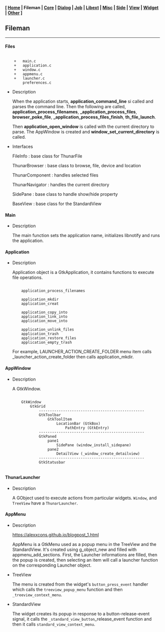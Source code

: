 <link href="../style.css" rel="stylesheet"></link>

**[ [Home](../index.html) | Fileman | [Core](01-core.html) | [Dialog](02-dialog.html) | [Job](03-job.html) | [Libext](04-libext.html) | [Misc](05-misc.html) | [Side](06-side.html) | [View](07-view.html) | [Widget](08-widget.html) | [Other](99-other.html) ]**

## Fileman

---

#### Files

```

    +   main.c
    +   application.c
    +   window.c
    +   appmenu.c
    +   launcher.c
        preferences.c

```

* Description
    
    When the application starts, **application_command_line** si called and
    parses the command line. Then the following are called,
    **application_process_filenames**, **_application_process_files**,
    **browser_poke_file**, **_application_process_files_finish**,
    **th_file_launch**.
    
    Then **application_open_window** is called with the current directory
    to parse. The AppWindow is created and **window_set_current_directory**
    is called.

* Interfaces
    
    FileInfo : base class for ThunarFile
    
    ThunarBrowser : base class to browse, file, device and location
    
    ThunarComponent : handles selected files
    
    ThunarNavigator : handles the current directory
    
    SidePane : base class to handle show/hide property
    
    BaseView : base class for the StandardView
    

#### Main

* Description

    The main function sets the application name, initializes libnotify and
    runs the application.


#### Application
    
* Description

    Application object is a GtkApplication, it contains functions to
    execute file operations.
    
    ```
    
        application_process_filenames
        
        application_mkdir
        application_creat
        
        application_copy_into
        application_link_into
        application_move_into
        
        application_unlink_files
        application_trash
        application_restore_files
        application_empty_trash
    
    ```
    
    For example, LAUNCHER_ACTION_CREATE_FOLDER menu item calls
    _launcher_action_create_folder then calls application_mkdir.
    

#### AppWindow

* Description

    A GtkWindow.
    
    ```
    
        GtkWindow
            GtkGrid
                ------------------------------------------------
                GtkToolbar
                    GtkToolItem
                        LocationBar (GtkBox)
                            PathEntry (GtkEntry)
                ------------------------------------------------
                GtkPaned
                    pane1
                        SidePane (window_install_sidepane)
                    pane2
                        DetailView (_window_create_detailview)
                ------------------------------------------------
                GtkStatusbar
            
    ```


#### ThunarLauncher

* Description
    
    A GObject used to execute actions from particular widgets. `Window`,
    and `TreeView` have a `ThunarLauncher`.


#### AppMenu

* Description
    
    https://alexxcons.github.io/blogpost_1.html  

    AppMenu is a GtkMenu used as a popup menu in the TreeView and the
    StandardView. It's created using g_object_new and filled with
    appmenu_add_sections. First, the Launcher informations are filled,
    then the popup is created, then selecting an item will call a launcher
    function on the corresponding Launcher object.

* TreeView
    
    The menu is created from the widget's `button_press_event` handler
    which calls the `treeview_popup_menu` function and then
    `_treeview_context_menu`.
    
* StandardView

    The widget creates its popup in response to a button-release-event signal,
    it calls the `_standard_view_button`_release_event function and then it
    calls `standard_view_context_menu`.

<br>


